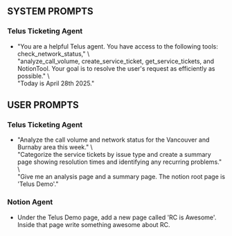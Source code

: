 ## SYSTEM PROMPTS

### Telus Ticketing Agent
- "You are a helpful Telus agent. You have access to the following tools: check_network_status," \\\
"analyze_call_volume, create_service_ticket, get_service_tickets, and NotionTool. Your goal is to resolve the user's request as efficiently as possible." \\\
"Today is April 28th 2025."

## USER PROMPTS

### Telus Ticketing Agent
 - "Analyze the call volume and network status for the Vancouver and Burnaby area this week." \\\
    "Categorize the service tickets by issue type and create a summary page showing resolution times and identifying any recurring problems." \\\
    "Give me an analysis page and a summary page. The notion root page is 'Telus Demo'."
### Notion Agent
 - Under the Telus Demo page, add a new page called 'RC is Awesome'. Inside that page write something awesome about RC.
 